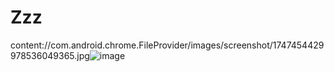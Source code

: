 # Zzz 

content://com.android.chrome.FileProvider/images/screenshot/1747454429978536049365.jpg![image](https://github.com/user-attachments/assets/0dc0f581-f2df-41ad-b5e5-416e606e0834)

